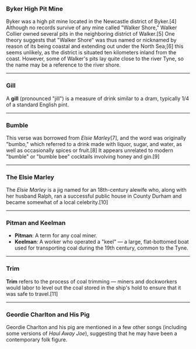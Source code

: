 ### Byker High Pit Mine

Byker was a high pit mine located in the Newcastle district of Byker.[4] Although no records survive of any mine called "Walker Shore," Walker Collier owned several pits in the neighboring district of Walker.[5] One theory suggests that "Walker Shore" was thus named or nicknamed by reason of its being coastal and extending out under the North Sea;[6] this seems unlikely, as the district is situated ten kilometers inland from the coast. However, some of Walker's pits lay quite close to the river Tyne, so the name may be a reference to the river shore.

---

### Gill

A **gill** (pronounced "jill") is a measure of drink similar to a dram, typically 1/4 of a standard English pint.

---

### Bumble

This verse was borrowed from *Elsie Marley*[7], and the word was originally "bumbo," which referred to a drink made with liquor, sugar, and water, as well as occasionally spices or fruit.[8] It appears unrelated to modern "bumble" or "bumble bee" cocktails involving honey and gin.[9]

---

### The Elsie Marley

The *Elsie Marley* is a jig named for an 18th-century alewife who, along with her husband Ralph, ran a successful public house in County Durham and became somewhat of a local celebrity.[10]

---

### Pitman and Keelman

- **Pitman**: A term for any coal miner.
- **Keelman**: A worker who operated a "keel" — a large, flat-bottomed boat used for transporting coal during the 19th century, common to the Tyne.

---

### Trim

**Trim** refers to the process of coal trimming — miners and dockworkers would labor to level out the coal stored in the ship's hold to ensure that it was safe to travel.[11]

---

### Geordie Charlton and His Pig

Geordie Charlton and his pig are mentioned in a few other songs (including some versions of *Haul Away Joe*), suggesting that he may have been a contemporary folk figure.
